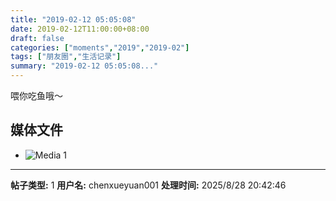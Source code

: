 ```yaml
---
title: "2019-02-12 05:05:08"
date: 2019-02-12T11:00:00+08:00
draft: false
categories: ["moments","2019","2019-02"]
tags: ["朋友圈","生活记录"]
summary: "2019-02-12 05:05:08..."
---
```


喂你吃鱼哦～

## 媒体文件

- ![Media 1](/Moments/photos/2019-02-12/201902120505080.jpg)

---

**帖子类型:** 1
**用户名:** chenxueyuan001
**处理时间:** 2025/8/28 20:42:46
